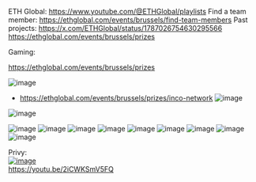 ETH Global: https://www.youtube.com/@ETHGlobal/playlists
Find a team member: https://ethglobal.com/events/brussels/find-team-members
Past projects: https://x.com/ETHGlobal/status/1787026754630295566
https://ethglobal.com/events/brussels/prizes



Gaming:


https://ethglobal.com/events/brussels/prizes


![image](https://github.com/EloiStree/2024_07_16_MonsXrDesign/assets/20149493/bd53f2b5-d79c-4cc5-9d7d-62cb47f7a3f3)

- https://ethglobal.com/events/brussels/prizes/inco-network
![image](https://github.com/EloiStree/2024_07_16_MonsXrDesign/assets/20149493/a6c24cc3-6b03-4c47-ad67-452d8de76b5b)

![image](https://github.com/EloiStree/2024_07_16_MonsXrDesign/assets/20149493/6c4b5c79-6278-4261-985e-768b4a1dc088)


![image](https://github.com/EloiStree/2024_07_16_MonsXrDesign/assets/20149493/caeb710a-ea28-4aa7-beed-261981fe6512)
![image](https://github.com/EloiStree/2024_07_16_MonsXrDesign/assets/20149493/e6d74ed1-4e8d-416e-a174-520e389b5fb2)
![image](https://github.com/EloiStree/2024_07_16_MonsXrDesign/assets/20149493/4ba18bc9-9758-4416-9693-15fe86e15186)
![image](https://github.com/EloiStree/2024_07_16_MonsXrDesign/assets/20149493/2882f191-7294-402a-9781-d404fbf45a30)
![image](https://github.com/EloiStree/2024_07_16_MonsXrDesign/assets/20149493/c15c88ad-642f-4ae4-a7b9-1e59c79d4bb9)
![image](https://github.com/EloiStree/2024_07_16_MonsXrDesign/assets/20149493/ec2e336a-1f06-4c15-aeea-e518de224d08)
![image](https://github.com/EloiStree/2024_07_16_MonsXrDesign/assets/20149493/43771729-f796-4c6d-a865-6a1221989fa5)
![image](https://github.com/EloiStree/2024_07_16_MonsXrDesign/assets/20149493/3c6db762-0d77-4feb-8a87-10813ea0a7a6)
![image](https://github.com/EloiStree/2024_07_16_MonsXrDesign/assets/20149493/cf6df19c-7ff3-4606-92ad-80564fe4381e)



Privy:  
[![image](https://github.com/EloiStree/2024_07_16_MonsXrDesign/assets/20149493/ea7e983b-3cc8-4bd7-9513-571b23a60e7d)](https://youtu.be/2iCWKSmV5FQ)  
https://youtu.be/2iCWKSmV5FQ  
